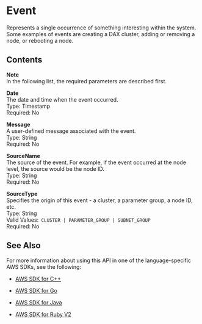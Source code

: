 # Event<a name="API_dax_Event"></a>

Represents a single occurrence of something interesting within the system\. Some examples of events are creating a DAX cluster, adding or removing a node, or rebooting a node\.

## Contents<a name="API_dax_Event_Contents"></a>

**Note**  
In the following list, the required parameters are described first\.

 **Date**   
The date and time when the event occurred\.  
Type: Timestamp  
Required: No

 **Message**   
A user\-defined message associated with the event\.  
Type: String  
Required: No

 **SourceName**   
The source of the event\. For example, if the event occurred at the node level, the source would be the node ID\.  
Type: String  
Required: No

 **SourceType**   
Specifies the origin of this event \- a cluster, a parameter group, a node ID, etc\.  
Type: String  
Valid Values:` CLUSTER | PARAMETER_GROUP | SUBNET_GROUP`   
Required: No

## See Also<a name="API_dax_Event_SeeAlso"></a>

For more information about using this API in one of the language\-specific AWS SDKs, see the following:

+  [AWS SDK for C\+\+](http://docs.aws.amazon.com/goto/SdkForCpp/dax-2017-04-19/Event) 

+  [AWS SDK for Go](http://docs.aws.amazon.com/goto/SdkForGoV1/dax-2017-04-19/Event) 

+  [AWS SDK for Java](http://docs.aws.amazon.com/goto/SdkForJava/dax-2017-04-19/Event) 

+  [AWS SDK for Ruby V2](http://docs.aws.amazon.com/goto/SdkForRubyV2/dax-2017-04-19/Event) 